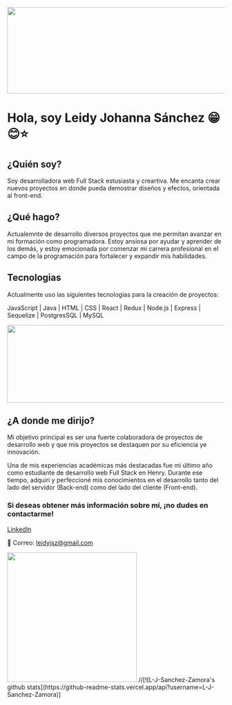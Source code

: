
<div id="header" aling="center"> 
  <img  src="https://github.com/L-J-Sanchez-Zamora/L-J-Sanchez-Zamora/assets/124950194/406a50f4-5f5c-44bc-9204-517bfc91cff8" width="900" height="200"/>

<h1 >Hola, soy Leidy Johanna Sánchez 😁😊⭐</h1>

<h2>¿Quién soy?</h2>

Soy desarrolladora web Full Stack estusiasta y creartiva. Me encanta crear nuevos proyectos en donde pueda demostrar diseños y efectos, orientada al front-end.  

</div>

<h2>¿Qué hago?</h2>

Actualemnte de desarrollo diversos proyectos que me permitan avanzar en mi formación como programadora.
Estoy ansiosa por ayudar y aprender de los demás, y estoy emocionada por comenzar mi carrera profesional en el campo de la programación para fortalecer y expandir mis habilidades.

<h2>Tecnologias</h2>

Actualmente uso las siguientes tecnologias para  la creación de proyectos:

JavaScript | Java | HTML | CSS | React | Redux | Node.js | Express | Sequelize | PostgresSQL | MySQL 


  
 <img  src="https://user-images.githubusercontent.com/124950194/249576026-f2385a75-2e56-474c-a84c-81b480aff9e3.JPG" width="900" height="180"/>

<h2>¿A donde me dirijo?</h2>

Mi objetivo principal es ser una fuerte colaboradora de proyectos de desarrollo web y que  mis proyectos se destaquen por su eficiencia ye innovación. 

Una de mis experiencias académicas más destacadas fue mi último año como estudiante de desarrollo web Full Stack en Henry. Durante ese tiempo, adquirí y perfeccioné mis conocimientos en el desarrollo tanto del lado del servidor (Back-end) como del lado del cliente (Front-end).

<h3>Si deseas obtener más información sobre mí, ¡no dudes en contactarme!</h3>
<a target="_black" href="https://www.linkedin.com/in/leidy-johanna-s%C3%A1nchez-zamora-9370731a3?"/>LinkedIn</a>

📧 Correo: leidyjsz@gmail.com

 <img src="https://media.tenor.com/8tr_CU6730MAAAAC/web-dev-website-development.gif" width="300" aling="center" />
 
//[![L-J-Sanchez-Zamora's github stats](https://github-readme-stats.vercel.app/api?username=L-J-Sanchez-Zamora)]
